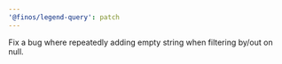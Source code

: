 ```yaml
---
'@finos/legend-query': patch
---
```


Fix a bug where repeatedly adding empty string when filtering by/out on null.
